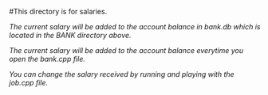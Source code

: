 #This directory is for salaries.

*The current salary will be added to the account balance in bank.db which is located in the BANK directory above.*

*The current salary will be added to the account balance everytime you open the bank.cpp file.*

*You can change the salary received by running and playing with the job.cpp file.*